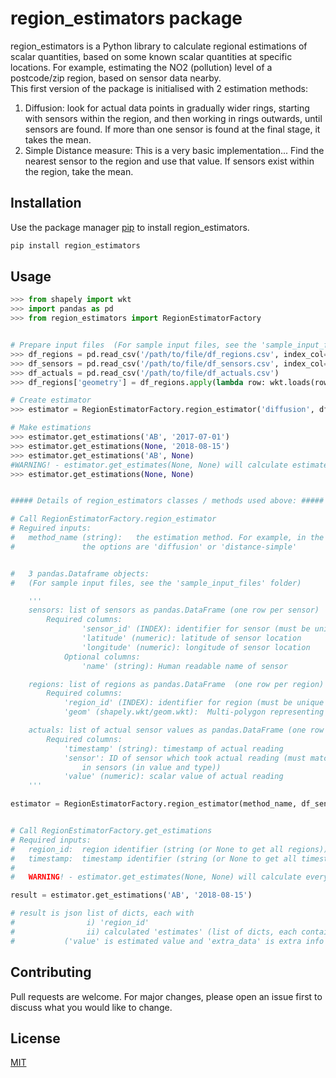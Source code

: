 # region_estimators package

region_estimators is a Python library to calculate regional estimations of scalar quantities, based on some known scalar quantities at specific locations.
For example, estimating the NO2 (pollution) level of a postcode/zip region, based on sensor data nearby.  
This first version of the package is initialised with 2 estimation methods: 
1. Diffusion: look for actual data points in gradually wider rings, starting with sensors within the region, and then working in rings outwards, until sensors are found. If more than one sensor is found at the final stage, it takes the mean.
2. Simple Distance measure: This is a very basic implementation... Find the nearest sensor to the region and use that value. 
If sensors exist within the region, take the mean.

## Installation

Use the package manager [pip](https://pip.pypa.io/en/stable/) to install region_estimators.

```bash
pip install region_estimators
```

## Usage

```python
>>> from shapely import wkt
>>> import pandas as pd
>>> from region_estimators import RegionEstimatorFactory


# Prepare input files  (For sample input files, see the 'sample_input_files' folder) 
>>> df_regions = pd.read_csv('/path/to/file/df_regions.csv', index_col='region_id')
>>> df_sensors = pd.read_csv('/path/to/file/df_sensors.csv', index_col='sensor_id')
>>> df_actuals = pd.read_csv('/path/to/file/df_actuals.csv')
>>> df_regions['geometry'] = df_regions.apply(lambda row: wkt.loads(row.geometry), axis=1)

# Create estimator
>>> estimator = RegionEstimatorFactory.region_estimator('diffusion', df_sensors, df_regions, df_actuals)

# Make estimations
>>> estimator.get_estimations('AB', '2017-07-01')
>>> estimator.get_estimations(None, '2018-08-15')
>>> estimator.get_estimations('AB', None)
#WARNING! - estimator.get_estimates(None, None) will calculate estimates for every region at every timestamp.
>>> estimator.get_estimations(None, None) 


##### Details of region_estimators classes / methods used above: #####

# Call RegionEstimatorFactory.region_estimator
# Reguired inputs: 
# 	method_name (string): 	the estimation method. For example, in the first version 
# 				the options are 'diffusion' or 'distance-simple'


# 	3 pandas.Dataframe objects:
#   (For sample input files, see the 'sample_input_files' folder) 

	'''
    sensors: list of sensors as pandas.DataFrame (one row per sensor)
	    Required columns:
                'sensor_id' (INDEX): identifier for sensor (must be unique to each sensor)
                'latitude' (numeric): latitude of sensor location
                'longitude' (numeric): longitude of sensor location
            Optional columns:
                'name' (string): Human readable name of sensor

    regions: list of regions as pandas.DataFrame  (one row per region)
        Required columns:
            'region_id' (INDEX): identifier for region (must be unique to each region)
            'geom' (shapely.wkt/geom.wkt):  Multi-polygon representing regions location and shape.

    actuals: list of actual sensor values as pandas.DataFrame (one row per timestamp)
        Required columns:
            'timestamp' (string): timestamp of actual reading
            'sensor': ID of sensor which took actual reading (must match with a sensors.sensor_id
                in sensors (in value and type))
            'value' (numeric): scalar value of actual reading
	'''

estimator = RegionEstimatorFactory.region_estimator(method_name, df_sensors, df_regions, df_actuals)


# Call RegionEstimatorFactory.get_estimations
# Required inputs: 
# 	region_id:  region identifier (string (or None to get all regions))
# 	timestamp:  timestamp identifier (string (or None to get all timestamps))
#	
#	WARNING! - estimator.get_estimates(None, None) will calculate every region at every timestamp.

result = estimator.get_estimations('AB', '2018-08-15')

# result is json list of dicts, each with
#                i) 'region_id'
#                ii) calculated 'estimates' (list of dicts, each containing 'value', 'extra_data', 'timestamp')
#			('value' is estimated value and 'extra_data' is extra info about estimation calculation.)

```

## Contributing
Pull requests are welcome. For major changes, please open an issue first to discuss what you would like to change.

## License
[MIT](https://opensource.org/licenses/MIT)
